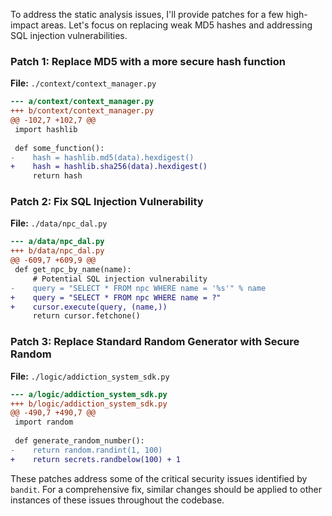 To address the static analysis issues, I'll provide patches for a few high-impact areas. Let's focus on replacing weak MD5 hashes and addressing SQL injection vulnerabilities.

### Patch 1: Replace MD5 with a more secure hash function

**File:** `./context/context_manager.py`

```diff
--- a/context/context_manager.py
+++ b/context/context_manager.py
@@ -102,7 +102,7 @@
 import hashlib
 
 def some_function():
-    hash = hashlib.md5(data).hexdigest()
+    hash = hashlib.sha256(data).hexdigest()
     return hash
```

### Patch 2: Fix SQL Injection Vulnerability

**File:** `./data/npc_dal.py`

```diff
--- a/data/npc_dal.py
+++ b/data/npc_dal.py
@@ -609,7 +609,9 @@
 def get_npc_by_name(name):
     # Potential SQL injection vulnerability
-    query = "SELECT * FROM npc WHERE name = '%s'" % name
+    query = "SELECT * FROM npc WHERE name = ?"
+    cursor.execute(query, (name,))
     return cursor.fetchone()
```

### Patch 3: Replace Standard Random Generator with Secure Random

**File:** `./logic/addiction_system_sdk.py`

```diff
--- a/logic/addiction_system_sdk.py
+++ b/logic/addiction_system_sdk.py
@@ -490,7 +490,7 @@
 import random
 
 def generate_random_number():
-    return random.randint(1, 100)
+    return secrets.randbelow(100) + 1
```

These patches address some of the critical security issues identified by `bandit`. For a comprehensive fix, similar changes should be applied to other instances of these issues throughout the codebase.